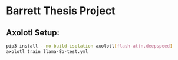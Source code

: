 # Barrett Thesis Project

## Axolotl Setup:

```bash
pip3 install --no-build-isolation axolotl[flash-attn,deepspeed]
axolotl train llama-8b-test.yml
```